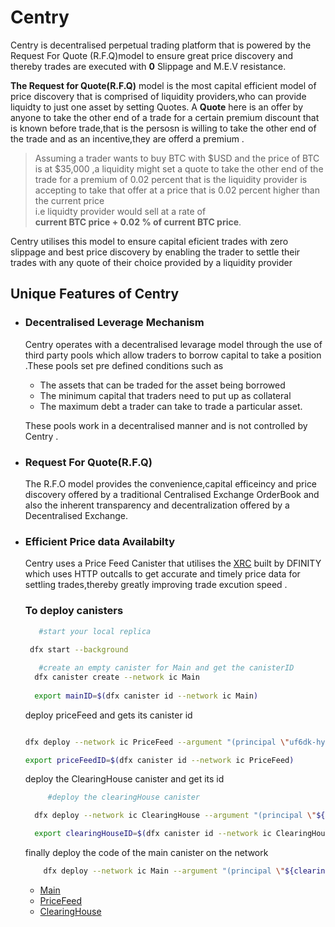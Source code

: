 # Centry<br>
Centry is decentralised perpetual trading platform that is powered by the Request For Quote (R.F.Q)model to ensure great price discovery and thereby trades are executed with __0__ Slippage and M.E.V resistance.

__The Request for Quote(R.F.Q)__ model is the  most capital efficient model of price discovery that is comprised of liquidity providers,who can provide liquidty to just one asset by setting Quotes.
A __Quote__ here is an offer by anyone to take the other end of a trade for a certain premium discount that is known before trade,that is the persosn is willing to take the other end of the trade and as an incentive,they are offerd a premium .
>Assuming a trader wants to buy BTC with $USD and the price of BTC is at $35,000 ,a liquidity  might set a quote to take the other end of the trade for a premium of 0.02 percent that is the liquidity provider is accepting to take that offer at a price that is 0.02 percent higher than the current price <br>
> i.e liquidty provider would sell at a rate of <br> 
__current BTC price + 0.02 % of current BTC price__.<br>

Centry utilises this model to ensure capital eficient trades with zero slippage and best price discovery by enabling the trader to settle their trades with any quote of their choice provided by a liquidity provider 



## Unique Features of Centry<br>
 * ### Decentralised Leverage Mechanism<br>
   Centry operates with a decentralised levarage model through the use of third party pools which allow traders to borrow capital to take a position .These pools set pre defined conditions such as 
   * The assets that can be traded for the asset being borrowed
   *  The minimum capital that traders need to put up as collateral
   *  The maximum debt a trader can take to trade a particular asset.<br>
   
   These pools work in a decentralised manner and is not controlled by Centry .

* ### Request For Quote(R.F.Q)<br>
  The R.F.O model provides the convenience,capital efficeincy and price discovery offered by a traditional Centralised Exchange OrderBook and  also the inherent transparency and decentralization offered by a Decentralised Exchange.

* ### Efficient Price data Availabilty <br>
  Centry uses a Price Feed Canister  that utilises the [XRC](https://internetcomputer.org/docs/current/developer-docs/integrations/exchange-rate/exchange-rate-canister) built by DFINITY which uses HTTP outcalls to get accurate and timely price data for settling trades,thereby greatly improving trade excution speed . <br>


  ### To deploy canisters <br>
  ```bash
     #start your local replica
   
   dfx start --background

     #create an empty canister for Main and get the canisterID
    dfx canister create --network ic Main
   
    export mainID=$(dfx canister id --network ic Main)

  
  ```
     deploy priceFeed and gets its canister id 
     ```bash

    dfx deploy --network ic PriceFeed --argument "(principal \"uf6dk-hyaaa-aaaaq-qaaaq-cai\")"
    
    export priceFeedID=$(dfx canister id --network ic PriceFeed)
     
     ```

     deploy the ClearingHouse canister and get its id
  ```bash
       #deploy the clearingHouse canister

    dfx deploy --network ic ClearingHouse --argument "(principal \"${mainID}\",principal \"${priceFeedID}\")" ;

    export clearingHouseID=$(dfx canister id --network ic ClearingHouse) 

  ``` 

    finally deploy the code of the main canister on the network 
  ```bash
      dfx deploy --network ic Main --argument "(principal \"${clearingHouseID}\",principal \"${priceFeedID}\")"
  ```

  * [Main](#link)<br>
  * [PriceFeed](#link)<br>
  * [ClearingHouse](#link)

